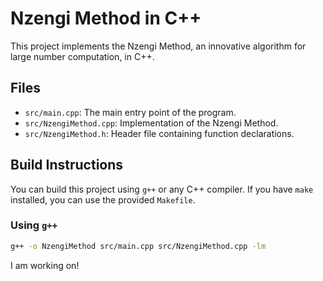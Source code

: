 # Nzengi Method in C++

This project implements the Nzengi Method, an innovative algorithm for large number computation, in C++.

## Files

- `src/main.cpp`: The main entry point of the program.
- `src/NzengiMethod.cpp`: Implementation of the Nzengi Method.
- `src/NzengiMethod.h`: Header file containing function declarations.

## Build Instructions

You can build this project using `g++` or any C++ compiler. If you have `make` installed, you can use the provided `Makefile`.

### Using `g++`

```sh
g++ -o NzengiMethod src/main.cpp src/NzengiMethod.cpp -lm
```

I am working on!
